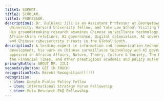 ```yaml
---
title1: EXPERT.
title2: SCHOLAR.
title3: PROFESSOR.
description1: Dr. Bulelani Jili is an Assistant Professor at Georgetown
  University, Harvard University fellow, and Yale Law School Visiting Fellow.
  His groundbreaking research examines Chinese surveillance technology,
  Africa-China relations, AI governance, digital colonialism, AI sovereignty,
  and Chinese cybersecurity threats in the Global South.
description2: A leading expert in information and communication technology
  development, his work on Chinese surveillance technology and AI governance has
  appeared in African Affairs, Nature, Theory, Culture & Society, The Economist,
  the Financial Times, and other prestigious academic and policy outlets.
primaryButton: ABOUT DR. JILI
secondaryButton: GET IN TOUCH
recognitionText: Recent Recognition!!!!!!
recognition:
  - item: Google Public Policy Fellow
  - item: International Strategy Forum Fellowship
  - item: Meta Research PhD Fellowship
---
```

